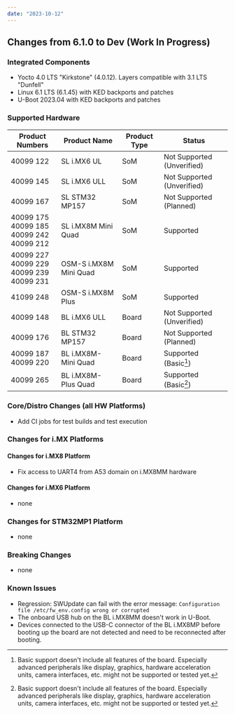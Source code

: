 ```yaml
---
date: "2023-10-12"
---
```

## Changes from 6.1.0 to Dev (Work In Progress)

### Integrated Components

* Yocto 4.0 LTS "Kirkstone" (4.0.12). Layers compatible with 3.1 LTS "Dunfell"
* Linux 6.1 LTS (6.1.45) with KED backports and patches
* U-Boot 2023.04 with KED backports and patches

### Supported Hardware

| Product Numbers | Product Name | Product Type | Status |
| --------------- | ------------ | ------------ | ------ |
| 40099 122 | SL i.MX6 UL | SoM | Not Supported (Unverified) |
| 40099 145 | SL i.MX6 ULL | SoM | Not Supported (Unverified) |
| 40099 167 | SL STM32 MP157 | SoM | Not Supported (Planned) |
| 40099 175<br>40099 185<br>40099 242<br>40099 212 | SL i.MX8M Mini Quad | SoM | Supported |
| 40099 227<br>40099 229<br>40099 239<br>40099 231 | OSM-S i.MX8M Mini Quad | SoM | Supported |
| 41099 248 | OSM-S i.MX8M Plus | SoM | Supported |
| 40099 148 | BL i.MX6 ULL | Board | Not Supported (Unverified) |
| 40099 176 | BL STM32 MP157 | Board | Not Supported (Planned) |
| 40099 187<br>40099 220 | BL i.MX8M-Mini Quad | Board | Supported (Basic[^1]) |
| 40099 265 | BL i.MX8M-Plus Quad | Board | Supported (Basic[^1]) |

### Core/Distro Changes (all HW Platforms)

* Add CI jobs for test builds and test execution

### Changes for i.MX Platforms

#### Changes for i.MX8 Platform

* Fix access to UART4 from A53 domain on i.MX8MM hardware

#### Changes for i.MX6 Platform

* none

### Changes for STM32MP1 Platform

* none

### Breaking Changes

* none

### Known Issues

* Regression: SWUpdate can fail with the error message:
  `Configuration file /etc/fw_env.config wrong or corrupted`
* The onboard USB hub on the BL i.MX8MM doesn't work in U-Boot.
* Devices connected to the USB-C connector of the BL i.MX8MP before booting up
  the board are not detected and need to be reconnected after booting.

[^1]: Basic support doesn't include all features of the board. Especially
      advanced peripherals like display, graphics, hardware acceleration units,
      camera interfaces, etc. might not be supported or tested yet.
